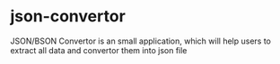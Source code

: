 # json-convertor
JSON/BSON Convertor is an small application, which will help users to extract all data and convertor them into json file
